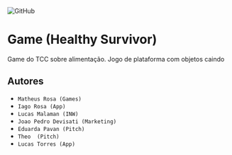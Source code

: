 ![GitHub](https://img.shields.io/github/license/professorjosedeassis/teste3)
# Game (Healthy Survivor)
Game do TCC sobre alimentação. Jogo de plataforma com objetos caindo
## Autores
- ` Matheus Rosa (Games) `
- ` Iago Rosa (App) `
- ` Lucas Malaman (INW) `
- ` Joao Pedro Devisati (Marketing) `
- ` Eduarda Pavan (Pitch) `
- ` Theo  (Pitch) `
- ` Lucas Torres (App) `

